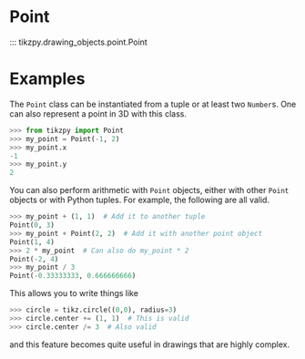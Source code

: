 # Point

::: tikzpy.drawing_objects.point.Point

# Examples
The `Point` class can be instantiated from a tuple or at least two `Number`s. One can also represent a point in 3D with this class.

```python
>>> from tikzpy import Point
>>> my_point = Point(-1, 2)
>>> my_point.x
-1
>>> my_point.y
2
```
You can also perform arithmetic with `Point` objects, either with other `Point` objects or with Python tuples. For example, the following are all valid.
```python
>>> my_point + (1, 1)  # Add it to another tuple
Point(0, 3)
>>> my_point + Point(2, 2)  # Add it with another point object
Point(1, 4)
>>> 2 * my_point  # Can also do my_point * 2 
Point(-2, 4)
>>> my_point / 3 
Point(-0.33333333, 0.666666666)
```

This allows you to write things like
```python
>>> circle = tikz.circle((0,0), radius=3)
>>> circle.center += (1, 1)  # This is valid
>>> circle.center /= 3  # Also valid
```
and this feature becomes quite useful in drawings that are highly complex.
